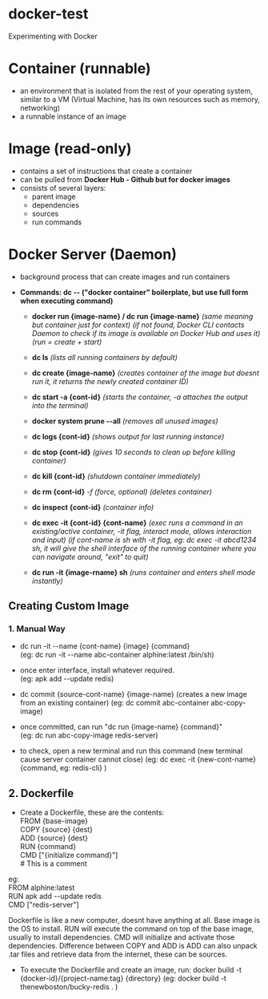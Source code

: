 # docker-test
Experimenting with Docker

# **Container (runnable)**
- an environment that is isolated from the rest of your operating system, similar to a VM (Virtual Machine, has its own resources such as memory, networking)
- a runnable instance of an image

# **Image (read-only)**
- contains a set of instructions that create a container
- can be pulled from **Docker Hub - Github but for docker images**
- consists of several layers:
	- parent image
	- dependencies
	- sources
	- run commands

# **Docker Server (Daemon)**
- background process that can create images and run containers

- **Commands: dc -- ("docker container" boilerplate, but use full form when executing command)**
	
	 - **docker run {image-name} / dc run {image-name}**    *(same meaning but container just for context) (if not found, Docker CLI contacts Daemon to check if its image is available on Docker Hub and uses it) (run = create + start)*
	
	 - **dc ls**    *(lists all running containers by default)*
	
	 - **dc create {image-name}**     *(creates container of the image but doesnt run it, it returns the newly created container ID)*
	
	 - **dc start -a {cont-id}**    *(starts the container, -a attaches the output into the terminal)*
	
	 - **docker system prune --all**     *(removes all unused images)*
	
	 - **dc logs {cont-id}**    *(shows output for last running instance)*
	
	 - **dc stop {cont-id}**    *(gives 10 seconds to clean up before killing container)*
	
	 - **dc kill {cont-id}**    *(shutdown container immediately)*
	
	 - **dc rm {cont-id}**    *-f (force, optional)* *(deletes container)*
	
	 - **dc inspect {cont-id}**    *(container info)*
	
	 - **dc exec -it {cont-id} {cont-name}**    *(exec runs a command in an existing/active container, -it flag, interact mode, allows interaction and input)*    *(if cont-name is sh with -it flag, eg: dc exec -it abcd1234 sh, it will give the shell interface of the running container where you can navigate around, "exit" to quit)*
	
	 - **dc run -it {image-rname} sh**    *(runs container and enters shell mode instantly)*


## **Creating Custom Image**
### 1. **Manual Way**
- dc run -it --name {cont-name} {image} {command}     
(eg: dc run -it --name abc-container alphine:latest /bin/sh)

- once enter interface, install whatever required.    
(eg: apk add --update redis)

- dc commit {source-cont-name} {image-name}    (creates a new image from an existing container) 
(eg: dc commit abc-container abc-copy-image)

- once committed, can run "dc run {image-name} {command}"    
(eg: dc run abc-copy-image redis-server)

- to check, open a new terminal and run this command (new terminal cause server container cannot close)
(eg: dc exec -it {new-cont-name} {command, eg: redis-cli} )

## 2. Dockerfile
- Create a Dockerfile, these are the contents:  
FROM {base-image}  
COPY {source} {dest}  
ADD {source} {dest}  
RUN {command}  
CMD \["{initialize command}"]  
\# This is a comment  

eg:  
FROM alphine:latest  
RUN apk add --update redis   
CMD \["redis-server"]  

Dockerfile is like a new computer, doesnt have anything at all. Base image is the OS to install. RUN will execute the command on top of the base image, usually to install dependencies. CMD will initialize and activate those dependencies. Difference between COPY and ADD is ADD can also unpack .tar files and retrieve data from the internet, these can be sources.

- To execute the Dockerfile and create an image, run:
docker build -t {docker-id}/{project-name:tag} {directory}
(eg: docker build -t thenewboston/bucky-redis . )
